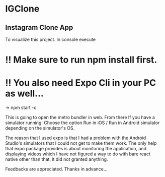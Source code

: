 # IGClone
## Instagram Clone App
To visualize this project. In console execute 
# !! Make sure to run npm install first.
# !! You also need Expo Cli in your PC as well...
-> npm start -c.

This is going to open the metro bundler in web. 
From there If you have a simulator running. 
Choose the option Run in iOS / Run in Android simulator depending on the simulator's OS. 

The reason that I used expo is that I had a problem with the Android Studio's simulators that I could not get to make them work.
The only help that expo package provides is about monitoring the application, and displaying videos which I have not figured 
a way to do with bare react native other than that, it did not granted anything. 

Feedbacks are appreciated.
Thanks in advance...

